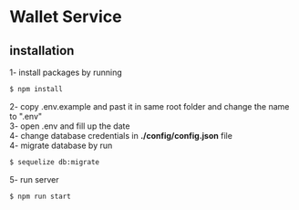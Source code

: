 # Wallet Service

## installation
1- install packages by running

```bash
$ npm install
```

2- copy .env.example and past it in same root folder and change the name to ".env"<br />
3- open .env and fill up the date<br />
4- change database credentials in <b>./config/config.json</b> file<br />
4- migrate database by run
```bash
$ sequelize db:migrate
```
5- run server
```bash
$ npm run start
```
